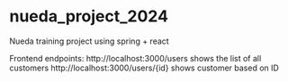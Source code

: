 # nueda_project_2024
Nueda training project using spring + react

Frontend endpoints: 
http://localhost:3000/users shows the list of all customers
http://localhost:3000/users/{id} shows customer based on ID

